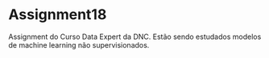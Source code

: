 # Assignment18
Assignment do Curso Data Expert da DNC.
Estão sendo estudados modelos de machine learning não supervisionados.
